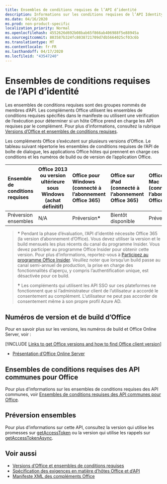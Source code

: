 ```yaml
---
title: Ensembles de conditions requises de l’API d’identité
description: Informations sur les conditions requises de l’API Identity pour les compléments Office.
ms.date: 04/16/2020
ms.prod: non-product-specific
localization_priority: Normal
ms.openlocfilehash: 4552626d692b08bab65f866ab406988f5e88945a
ms.sourcegitcommit: 803587b324fc8038721709d7db5664025cf03c6b
ms.translationtype: MT
ms.contentlocale: fr-FR
ms.lasthandoff: 04/17/2020
ms.locfileid: "43547240"
---
```

# <a name="identity-api-requirement-sets"></a>Ensembles de conditions requises de l’API d’identité

Les ensembles de conditions requises sont des groupes nommés de membres d’API. Les compléments Office utilisent les ensembles de conditions requises spécifiés dans le manifeste ou utilisent une vérification de l’exécution pour déterminer si un hôte Office prend en charge les API requises par le complément. Pour plus d’informations, consultez la rubrique [Versions d’Office et ensembles de conditions requises](../../develop/office-versions-and-requirement-sets.md).

Les compléments Office s’exécutent sur plusieurs versions d’Office. Le tableau suivant répertorie les ensembles de conditions requises de l’API de boîte de dialogue, les applications Office hôtes qui prennent en charge ces conditions et les numéros de build ou de version de l’application Office.

|  Ensemble de conditions requises  | Office 2013 ou version ultérieure sous Windows<br>(achat définitif) | Office pour Windows<br>(connecté à l’abonnement Office 365) |  Office sur iPad<br>(connecté à l’abonnement Office 365)  |  Office sur Mac<br>(connecté à l’abonnement Office 365)  | Office sur le web  | SharePoint Online | OneDrive.com |Outlook.com et Exchange Online|
|:-----|-----|:-----|:-----|:-----|:-----|:-----|:-----|:-----|
| Préversion ensembles  | N/A | Préversion<b>*</b> | Bientôt disponible | Préversion<b>*</b> | Aperçu<b>* &#8224;</b> | Aperçu<b>* &#8224;</b>| Bientôt disponible | Bientôt disponible |

> **&#42;** Pendant la phase d’évaluation, l’API d’identité nécessite Office 365 (la version d’abonnement d’Office). Vous devez utiliser la version et le build mensuels les plus récents du canal du programme Insider. Vous devez participer au programme Office Insider pour obtenir cette version. Pour plus d’informations, reportez-vous à [Participez au programme Office Insider](https://insider.office.com). Veuillez noter que lorsqu’un build passe au canal semi-annuel de production, la prise en charge des fonctionnalités d’aperçu, y compris l’authentification unique, est désactivée pour ce build.
>
> **&#8224;** Les compléments qui utilisent les API SSO sur ces plateformes ne fonctionnent que si l’administrateur client de l’utilisateur a accordé le consentement au complément. L’utilisateur ne peut pas accorder de consentement même à son propre profil Azure AD.

## <a name="office-versions-and-build-numbers"></a>Numéros de version et de build d’Office

Pour en savoir plus sur les versions, les numéros de build et Office Online Server, voir :

[!INCLUDE [Links to get Office versions and how to find Office client version](../../includes/links-get-office-versions-builds.md)]
- [Présentation d’Office Online Server](/officeonlineserver/office-online-server-overview)

## <a name="office-common-api-requirement-sets"></a>Ensembles de conditions requises des API communes pour Office

Pour plus d’informations sur les ensembles de conditions requises des API communes, voir [Ensembles de conditions requises des API communes pour Office](office-add-in-requirement-sets.md).

## <a name="identityapi-preview"></a>Préversion ensembles

Pour plus d’informations sur cette API, consultez la version qui utilise les promesses sur [getAccessToken](/javascript/api/office-runtime/officeruntime.auth#getaccesstoken-options-) ou la version qui utilise les rappels sur [getAccessTokenAsync](/javascript/api/office/office.auth#getaccesstokenasync-options--callback-).

## <a name="see-also"></a>Voir aussi

- [Versions d’Office et ensembles de conditions requises](../../develop/office-versions-and-requirement-sets.md)
- [Spécification des exigences en matière d’hôtes Office et d’API](../../develop/specify-office-hosts-and-api-requirements.md)
- [Manifeste XML des compléments Office](../../develop/add-in-manifests.md)
